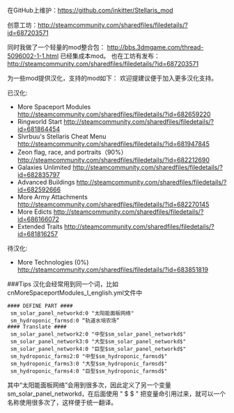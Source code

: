 在GitHub上维护：https://github.com/inkitter/Stellaris_mod

创意工坊：http://steamcommunity.com/sharedfiles/filedetails/?id=687203571

同时我做了一个轻量的mod整合包： http://bbs.3dmgame.com/thread-5096002-1-1.html 已经集成本mod。
也在工坊有发布： http://steamcommunity.com/sharedfiles/filedetails/?id=687203571

为一些mod提供汉化，支持的mod如下：
欢迎提建议便于加入更多汉化支持。

已汉化:

 * More Spaceport Modules http://steamcommunity.com/sharedfiles/filedetails/?id=682659220
 * Ringworld Start http://steamcommunity.com/sharedfiles/filedetails/?id=681864454
 * Slvrbuu's Stellaris Cheat Menu http://steamcommunity.com/sharedfiles/filedetails/?id=681947845
 * Zeon flag, race, and portraits（90%） http://steamcommunity.com/sharedfiles/filedetails/?id=682212690
 * Galaxies Unlimited http://steamcommunity.com/sharedfiles/filedetails/?id=682835797
 * Advanced Buildings http://steamcommunity.com/sharedfiles/filedetails/?id=682592666
 * More Army Attachments http://steamcommunity.com/sharedfiles/filedetails/?id=682270145
 * More Edicts http://steamcommunity.com/sharedfiles/filedetails/?id=686166072
 * Extended Traits http://steamcommunity.com/sharedfiles/filedetails/?id=681816257

待汉化:

 * More Technologies (0%) http://steamcommunity.com/sharedfiles/filedetails/?id=683851819
 
 
###Tips
 汉化会经常用到同一个词，比如cnMoreSpaceportModules_l_english.yml文件中
```
#### DEFINE PART ####
 sm_solar_panel_networkd:0 "太阳能面板网络"
 sm_hydroponic_farmsd:0 “轨道水培农场”
#### Translate ####
 sm_solar_panel_network2:0 "中型$sm_solar_panel_networkd$"
 sm_solar_panel_network3:0 "大型$sm_solar_panel_networkd$"
 sm_solar_panel_network4:0 "巨型$sm_solar_panel_networkd$"
 sm_hydroponic_farms2:0 "中型$sm_hydroponic_farmsd$"
 sm_hydroponic_farms3:0 "大型$sm_hydroponic_farmsd$"
 sm_hydroponic_farms4:0 "巨型$sm_hydroponic_farmsd$"
```
 其中“太阳能面板网络”会用到很多次，因此定义了另一个变量sm_solar_panel_networkd，在后面使用 " $  $ " 把变量命引用过来，就可以一个名称使用很多次了，这样便于统一翻译。
